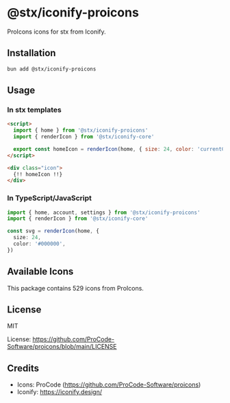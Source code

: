 # @stx/iconify-proicons

ProIcons icons for stx from Iconify.

## Installation

```bash
bun add @stx/iconify-proicons
```

## Usage

### In stx templates

```html
<script>
  import { home } from '@stx/iconify-proicons'
  import { renderIcon } from '@stx/iconify-core'

  export const homeIcon = renderIcon(home, { size: 24, color: 'currentColor' })
</script>

<div class="icon">
  {!! homeIcon !!}
</div>
```

### In TypeScript/JavaScript

```typescript
import { home, account, settings } from '@stx/iconify-proicons'
import { renderIcon } from '@stx/iconify-core'

const svg = renderIcon(home, {
  size: 24,
  color: '#000000',
})
```

## Available Icons

This package contains 529 icons from ProIcons.

## License

MIT

License: https://github.com/ProCode-Software/proicons/blob/main/LICENSE

## Credits

- Icons: ProCode (https://github.com/ProCode-Software/proicons)
- Iconify: https://iconify.design/

